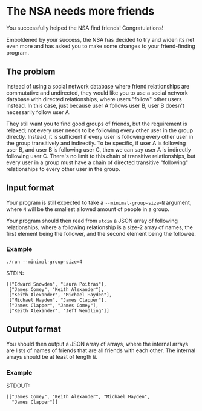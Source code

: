 # The NSA needs more friends

You successfully helped the NSA find friends! Congratulations!

Emboldened by your success, the NSA has decided to try and widen its net even
more and has asked you to make some changes to your friend-finding program.

## The problem

Instead of using a social network database where friend relationships are
commutative and undirected, they would like you to use a social network
database with directed relationships, where users "follow" other users instead.
In this case, just because user A follows user B, user B doesn't necessarily
follow user A.

They still want you to find good groups of friends, but the requirement is
relaxed; not every user needs to be following every other user in the group
directly. Instead, it is sufficient if every user is following every other user
in the group transitively and indirectly. To be specific, if user A is
following user B, and user B is following user C, then we can say user A is
indirectly following user C. There's no limit to this chain of transitive
relationships, but every user in a group must have a chain of directed
transitive "following" relationships to every other user in the group.

## Input format

Your program is still expected to take a `--minimal-group-size=N` argument,
where `N` will be the smallest allowed amount of people in a group.

Your program should then read from `stdin` a JSON array of following
relationships, where a following relationship is a size-2 array of names,
the first element being the follower, and the second element being the
followee.

### Example

```
./run --minimal-group-size=4
```

STDIN:

```
[["Edward Snowden", "Laura Poitras"],
 ["James Comey", "Keith Alexander"],
 ["Keith Alexander", "Michael Hayden"],
 ["Michael Hayden", "James Clapper"],
 ["James Clapper", "James Comey"],
 ["Keith Alexander", "Jeff Wendling"]]
```

## Output format

You should then output a JSON array of arrays, where the internal arrays are
lists of names of friends that are all friends with each other. The internal
arrays should be at least of length `N`.

### Example

STDOUT:

```
[["James Comey", "Keith Alexander", "Michael Hayden",
  "James Clapper"]]
```
